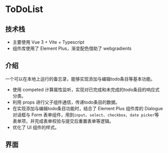 # ToDoList

## 技术栈

- 主要使用  Vue 3 + Vite + Typescript
- 组件库使用了 Element Plus，渐变配色借助了 webgradients

## 介绍

一个可以在本地上运行的备忘录，能够实现添加与编辑todo条目等基本功能。

- 使用 competed 计算属性监听，实现对已完成和未完成的todo条目的响应式分类。
- 利用 props 进行父子组件通信，传递todo条目的数据。
- 在实现添加与编辑todo条目功能时，结合了 Element Plus 组件库的 Dialogue 对话框与 Form 表单组件，用到`input`、`select`、`checkbox`、`date picker`等表单项，并完成表单校验与提交后重置表单等逻辑。
- 优化了 UI 组件的样式。

## 界面


